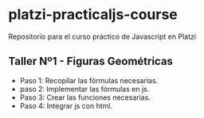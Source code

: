# platzi-practicaljs-course
Repositorio para el curso práctico de Javascript en Platzi

## Taller Nº1 - Figuras Geométricas
- Paso 1: Recopilar las fórmulas necesarias.
- paso 2: Implementar las fórmulas en js.
- Paso 3: Crear las funciones necesarias.
- Paso 4: Integrar js con html.